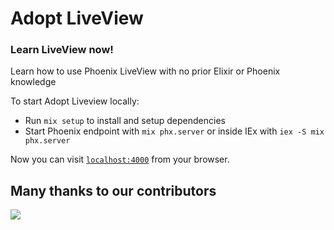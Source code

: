 # Adopt LiveView

### Learn LiveView now!

Learn how to use Phoenix LiveView with no prior Elixir or Phoenix knowledge

To start Adopt Liveview locally:

- Run `mix setup` to install and setup dependencies
- Start Phoenix endpoint with `mix phx.server` or inside IEx with `iex -S mix phx.server`

Now you can visit [`localhost:4000`](http://localhost:4000) from your browser.

## Many thanks to our contributors

<a href="https://github.com/adopt-liveview/adopt-liveview/graphs/contributors">
  <img src="https://contrib.rocks/image?repo=adopt-liveview/adopt-liveview" />
</a>
